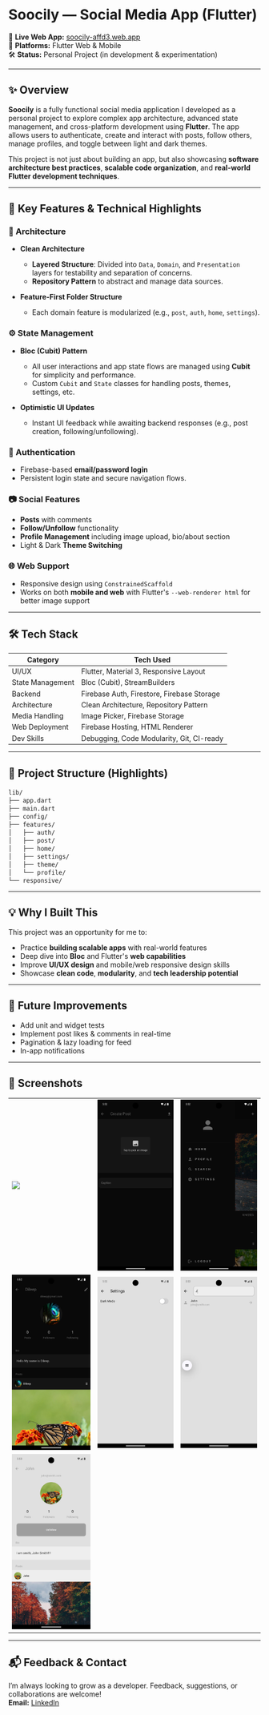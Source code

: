 # Soocily — Social Media App (Flutter)

🚀 **Live Web App:** [soocily-affd3.web.app](https://soocily-affd3.web.app)  
📱 **Platforms:** Flutter Web & Mobile  
🛠️ **Status:** Personal Project (in development & experimentation)

---

## ✨ Overview

**Soocily** is a fully functional social media application I developed as a personal project to explore complex app architecture, advanced state management, and cross-platform development using **Flutter**. The app allows users to authenticate, create and interact with posts, follow others, manage profiles, and toggle between light and dark themes.

This project is not just about building an app, but also showcasing **software architecture best practices**, **scalable code organization**, and **real-world Flutter development techniques**.

---

## 🧠 Key Features & Technical Highlights

### 🧱 Architecture

- **Clean Architecture**

  - **Layered Structure**: Divided into `Data`, `Domain`, and `Presentation` layers for testability and separation of concerns.
  - **Repository Pattern** to abstract and manage data sources.

- **Feature-First Folder Structure**
  - Each domain feature is modularized (e.g., `post`, `auth`, `home`, `settings`).

### ⚙️ State Management

- **Bloc (Cubit) Pattern**

  - All user interactions and app state flows are managed using **Cubit** for simplicity and performance.
  - Custom `Cubit` and `State` classes for handling posts, themes, settings, etc.

- **Optimistic UI Updates**
  - Instant UI feedback while awaiting backend responses (e.g., post creation, following/unfollowing).

### 🔐 Authentication

- Firebase-based **email/password login**
- Persistent login state and secure navigation flows.

### 📷 Social Features

- **Posts** with comments
- **Follow/Unfollow** functionality
- **Profile Management** including image upload, bio/about section
- Light & Dark **Theme Switching**

### 🌐 Web Support

- Responsive design using `ConstrainedScaffold`
- Works on both **mobile and web** with Flutter's `--web-renderer html` for better image support

---

## 🛠️ Tech Stack

| Category         | Tech Used                                  |
| ---------------- | ------------------------------------------ |
| UI/UX            | Flutter, Material 3, Responsive Layout     |
| State Management | Bloc (Cubit), StreamBuilders               |
| Backend          | Firebase Auth, Firestore, Firebase Storage |
| Architecture     | Clean Architecture, Repository Pattern     |
| Media Handling   | Image Picker, Firebase Storage             |
| Web Deployment   | Firebase Hosting, HTML Renderer            |
| Dev Skills       | Debugging, Code Modularity, Git, CI-ready  |

---

## 📁 Project Structure (Highlights)

```
lib/
├── app.dart
├── main.dart
├── config/
├── features/
│   ├── auth/
│   ├── post/
│   ├── home/
│   ├── settings/
│   ├── theme/
│   └── profile/
└── responsive/
```

---

## 💡 Why I Built This

This project was an opportunity for me to:

- Practice **building scalable apps** with real-world features
- Deep dive into **Bloc** and Flutter's **web capabilities**
- Improve **UI/UX design** and mobile/web responsive design skills
- Showcase **clean code**, **modularity**, and **tech leadership potential**

---

## 🚧 Future Improvements

- Add unit and widget tests
- Implement post likes & comments in real-time
- Pagination & lazy loading for feed
- In-app notifications

---

## 📸 Screenshots

<table>
  <tr>
    <td><img src="public/img 1.png" width="200"/></td>
    <td><img src="public/img 2.png" width="200"/></td>
    <td><img src="public/img 3.png" width="200"/></td>
  </tr>
  <tr>
    <td><img src="public/img 4.png" width="200"/></td>
    <td><img src="public/img 5.png" width="200"/></td>
    <td><img src="public/img 6.png" width="200"/></td>
  </tr>
  <tr>
    <td><img src="public/img 7.png" width="200"/></td>
  </tr>
</table>

---

## 📬 Feedback & Contact

I’m always looking to grow as a developer. Feedback, suggestions, or collaborations are welcome!  
**Email:** [LinkedIn](https://www.linkedin.com/in/dileep2896/)
